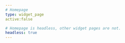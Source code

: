 ```yaml
---
# Homepage
type: widget_page
active:false

# Homepage is headless, other widget pages are not.
headless: true
---
```

